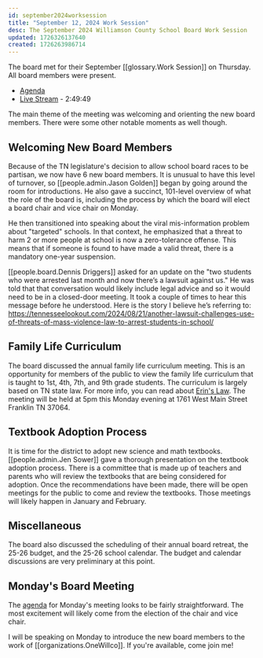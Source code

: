 ```yaml
---
id: september2024worksession
title: "September 12, 2024 Work Session"
desc: The September 2024 Williamson County School Board Work Session
updated: 1726326137640
created: 1726263986714
---
```


The board met for their September [[glossary.Work Session]] on Thursday. All board members were present.

- [Agenda](https://meeting.boeconnect.net/Public/Agenda/566?meeting=652155)
- [Live Stream](https://www.youtube.com/watch?v=Rt4WZAk2Vg4) - 2:49:49

The main theme of the meeting was welcoming and orienting the new board members. There were some other notable moments as well though.

## Welcoming New Board Members

Because of the TN legislature's decision to allow school board races to be partisan, we now have 6 new board members. It is unusual to have this level of turnover, so [[people.admin.Jason Golden]] began by going around the room for introductions. He also gave a succinct, 101-level overview of what the role of the board is, including the process by which the board will elect a board chair and vice chair on Monday.

He then transitioned into speaking about the viral mis-information problem about "targeted" schools. In that context, he emphasized that a threat to harm 2 or more people at school is now a zero-tolerance offense. This means that if someone is found to have made a valid threat, there is a mandatory one-year suspension.

[[people.board.Dennis Driggers]] asked for an update on the "two students who were arrested last month and now there’s a lawsuit against us." He was told that that conversation would likely include legal advice and so it would need to be in a closed-door meeting. It took a couple of times to hear this message before he understood. Here is the story I believe he’s referring to:
https://tennesseelookout.com/2024/08/21/another-lawsuit-challenges-use-of-threats-of-mass-violence-law-to-arrest-students-in-school/

## Family Life Curriculum

The board discussed the annual family life curriculum meeting. This is an opportunity for members of the public to view the family life curriculum that is taught to 1st, 4th, 7th, and 9th grade students. The curriculum is largely based on TN state law. For more info, you can read about [Erin's Law](https://www.tn.gov/content/dam/tn/education/health-&-safety/Erins_Law_Guidelines_2022_Final.pdf). The meeting will be held at 5pm this Monday evening at 1761 West Main Street Franklin TN 37064.

## Textbook Adoption Process

It is time for the district to adopt new science and math textbooks. [[people.admin.Jen Sower]] gave a thorough presentation on the textbook adoption process. There is a committee that is made up of teachers and parents who will review the textbooks that are being considered for adoption. Once the recommendations have been made, there will be open meetings for the public to come and review the textbooks. Those meetings will likely happen in January and February.

## Miscellaneous

The board also discussed the scheduling of their annual board retreat, the 25-26 budget, and the 25-26 school calendar. The budget and calendar discussions are very preliminary at this point.

## Monday's Board Meeting

The [agenda](https://meeting.boeconnect.net/Public/Agenda/566?meeting=654966) for Monday's meeting looks to be fairly straightforward. The most excitement will likely come from the election of the chair and vice chair.

I will be speaking on Monday to introduce the new board members to the work of [[organizations.OneWillco]]. If you're available, come join me!
